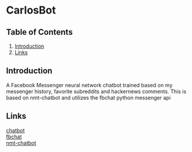 CarlosBot
=======================

Table of Contents
---------------------
1. [Introduction](#introduction)
2. [Links](#links)

Introduction
---------------------
A Facebook Messenger neural network chatbot trained based on my messenger
history, favorite subreddits and hackernews comments. This is based on
nmt-chatbot and utilizes the fbchat python messenger api


Links
---------------------
[chatbot](m.me/carlos.bot.1044)  
[fbchat](https://github.com/daniel-kukiela/nmt-chatbot)  
[nmt-chatbot](https://github.com/carpedm20/fbchat)  
